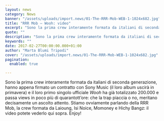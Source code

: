 ```yaml
---
layout: news
category: News
banner: "/assets/uploads/import.news/01-The-RRR-Mob-WEB-1-1024x682.jpg"
title: "RRR Mob – Wooh: video"
excerpt: "Sono la prima crew interamente formata da italiani di seconda generazione, hanno appena firmato un contratto con Sony Music (il loro album uscirà in primavera) e il loro primo singolo ufficiale Wooh ha già totalizzato 200.000 e passa views in poco più di quarantott’ore: che la trap piaccia o no, meritano decisamente un ascolto attento. [&hellip"
quote: ""
description: "Sono la prima crew interamente formata da italiani di seconda generazione, hanno appena firmato un contratto con Sony Music (il loro album uscirà in primavera) e il loro primo singolo ufficiale Wooh ha già totalizzato 200.000 e passa views in poco più di quarantott’ore: che la trap piaccia o no, meritano decisamente un ascolto attento. [&hellip"
keywords: ""
date: 2017-02-27T00:00:00.000+01:00
author: "Marta Blumi Tripodi"
cover: "/assets/uploads/import.news/01-The-RRR-Mob-WEB-1-1024x682.jpg"
pagination:
  enabled: true

---
```


Sono la prima crew interamente formata da italiani di seconda generazione, hanno appena firmato un contratto con Sony Music (il loro album uscirà in primavera) e il loro primo singolo ufficiale _Wooh_ ha già totalizzato 200.000 e passa views in poco più di quarantott’ore: che la trap piaccia o no, meritano decisamente un ascolto attento. Stiamo ovviamente parlando della RRR Mob, la crew formata da Laioung, Isi Noice, Momoney e Hichy Bangz: il video potete vederlo qui sopra. Enjoy!